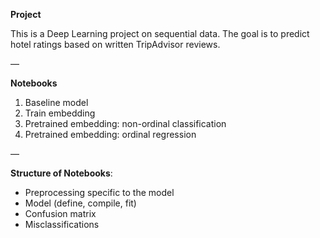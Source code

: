 **Project**

This is a Deep Learning project on sequential data. The goal is to predict hotel ratings based on written TripAdvisor  reviews.

—

**Notebooks**

1.	Baseline model
2.	Train embedding
3.	Pretrained embedding: non-ordinal classification
4.	Pretrained embedding: ordinal regression


—

**Structure of Notebooks**:

-	Preprocessing specific to the model
-	Model (define, compile, fit)
-	Confusion matrix
-	Misclassifications
